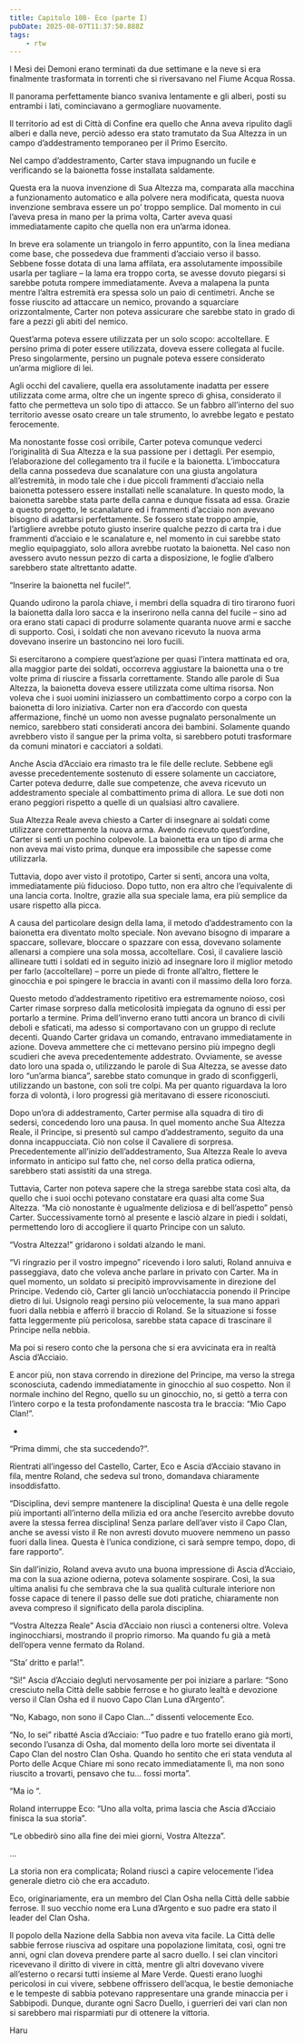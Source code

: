 ```yaml
---
title: Capitolo 108- Eco (parte I)
pubDate: 2025-08-07T11:37:50.888Z
tags:
    - rtw
---
```







I Mesi dei Demoni erano terminati da due settimane e la neve si era finalmente trasformata in torrenti che si riversavano nel Fiume Acqua Rossa.






Il panorama perfettamente bianco svaniva lentamente e gli alberi, posti su entrambi i lati, cominciavano a germogliare nuovamente.






Il territorio ad est di Città di Confine era quello che Anna aveva ripulito dagli alberi e dalla neve, perciò adesso era stato tramutato da Sua Altezza in un campo d’addestramento temporaneo per il Primo Esercito.






Nel campo d’addestramento, Carter stava impugnando un fucile e verificando se la baionetta fosse installata saldamente.






Questa era la nuova invenzione di Sua Altezza ma, comparata alla macchina a funzionamento automatico e alla polvere nera modificata, questa nuova invenzione sembrava essere un po’ troppo semplice. Dal momento in cui l’aveva presa in mano per la prima volta, Carter aveva quasi immediatamente capito che quella non era un’arma idonea.






In breve era solamente un triangolo in ferro appuntito, con la linea mediana come base, che possedeva due frammenti d’acciaio verso il basso. Sebbene fosse dotata di una lama affilata, era assolutamente impossibile usarla per tagliare – la lama era troppo corta, se avesse dovuto piegarsi si sarebbe potuta rompere immediatamente.  Aveva a malapena la punta mentre l’altra estremità era spessa solo un paio di centimetri. Anche se fosse riuscito ad attaccare un nemico, provando a squarciare orizzontalmente, Carter non poteva assicurare che sarebbe stato in grado di fare a pezzi gli abiti del nemico.






Quest’arma poteva essere utilizzata per un solo scopo: accoltellare. E persino prima di poter essere utilizzata, doveva essere collegata al fucile. Preso singolarmente, persino un pugnale poteva essere considerato un’arma migliore di lei.






Agli occhi del cavaliere, quella era assolutamente inadatta per essere utilizzata come arma, oltre che un ingente spreco di ghisa, considerato il fatto che permetteva un solo tipo di attacco. Se un fabbro all’interno del suo territorio avesse osato creare un tale strumento, lo avrebbe legato e pestato ferocemente.






Ma nonostante fosse così orribile, Carter poteva comunque vederci l’originalità di Sua Altezza e la sua passione per i dettagli. Per esempio, l’elaborazione del collegamento tra il fucile e la baionetta. L’imboccatura della canna possedeva due scanalature con una giusta angolatura all’estremità, in modo tale che i due piccoli frammenti d’acciaio nella baionetta potessero essere installati nelle scanalature. In questo modo, la baionetta sarebbe stata parte della canna e dunque fissata ad essa. Grazie a questo progetto, le scanalature ed i frammenti d’acciaio non avevano bisogno di adattarsi perfettamente. Se fossero state troppo ampie, l’artigliere avrebbe potuto giusto inserire qualche pezzo di carta tra i due frammenti d’acciaio e le scanalature e, nel momento in cui sarebbe stato meglio equipaggiato, solo allora avrebbe ruotato la baionetta. Nel caso non avessero avuto nessun pezzo di carta a disposizione, le foglie d’albero sarebbero state altrettanto adatte.






“Inserire la baionetta nel fucile!”.






Quando udirono la parola chiave, i membri della squadra di tiro tirarono fuori la baionetta dalla loro sacca e la inserirono nella canna del fucile – sino ad ora erano stati capaci di produrre solamente quaranta nuove armi e sacche di supporto. Così, i soldati che non avevano ricevuto la nuova arma dovevano inserire un bastoncino nei loro fucili.






Si esercitarono a compiere quest’azione per quasi l’intera mattinata ed ora, alla maggior parte dei soldati, occorreva aggiustare la baionetta una o tre volte prima di riuscire a fissarla correttamente. Stando alle parole di Sua Altezza, la baionetta doveva essere utilizzata come ultima risorsa. Non voleva che i suoi uomini iniziassero un combattimento corpo a corpo con la baionetta di loro iniziativa. Carter non era d’accordo con questa affermazione, finché un uomo non avesse pugnalato personalmente un nemico, sarebbero stati considerati ancora dei bambini. Solamente quando avrebbero visto il sangue per la prima volta, si sarebbero potuti trasformare da comuni minatori e cacciatori a soldati.






Anche Ascia d’Acciaio era rimasto tra le file delle reclute. Sebbene egli avesse precedentemente sostenuto di essere solamente un cacciatore, Carter poteva dedurre, dalle sue competenze, che aveva ricevuto un addestramento speciale al combattimento prima di allora. Le sue doti non erano peggiori rispetto a quelle di un qualsiasi altro cavaliere.






Sua Altezza Reale aveva chiesto a Carter di insegnare ai soldati come utilizzare correttamente la nuova arma. Avendo ricevuto quest’ordine, Carter si sentì un pochino colpevole. La baionetta era un tipo di arma che non aveva mai visto prima, dunque era impossibile che sapesse come utilizzarla.






Tuttavia, dopo aver visto il prototipo, Carter si sentì, ancora una volta, immediatamente più fiducioso. Dopo tutto, non era altro che l’equivalente di una lancia corta. Inoltre, grazie alla sua speciale lama, era più semplice da usare rispetto alla picca.






A causa del particolare design della lama, il metodo d’addestramento con la baionetta era diventato molto speciale. Non avevano bisogno di imparare a spaccare, sollevare, bloccare o spazzare con essa, dovevano solamente allenarsi a compiere una sola mossa, accoltellare.  Così, il cavaliere lasciò allineare tutti i soldati ed in seguito iniziò ad insegnare loro il miglior metodo per farlo (accoltellare) – porre un piede di fronte all’altro, flettere le ginocchia e poi spingere le braccia in avanti con il massimo della loro forza.






Questo metodo d’addestramento ripetitivo era estremamente noioso, così Carter rimase sorpreso dalla meticolosità impiegata da ognuno di essi per portarlo a termine. Prima dell’inverno erano tutti ancora un branco di civili deboli e sfaticati, ma adesso si comportavano con un gruppo di reclute decenti. Quando Carter gridava un comando, entravano immediatamente in azione. Doveva ammettere che ci mettevano persino più impegno degli scudieri che aveva precedentemente addestrato. Ovviamente, se avesse dato loro una spada o, utilizzando le parole di Sua Altezza, se avesse dato loro “un’arma bianca”, sarebbe stato comunque in grado di sconfiggerli, utilizzando un bastone, con soli tre colpi. Ma per quanto riguardava la loro forza di volontà, i loro progressi già meritavano di essere riconosciuti.


Dopo un’ora di addestramento, Carter permise alla squadra di tiro di sedersi, concedendo loro una pausa. In quel momento anche Sua Altezza Reale, il Principe, si presentò sul campo d’addestramento, seguito da una donna incappucciata. Ciò non colse il Cavaliere di sorpresa. Precedentemente all’inizio dell’addestramento, Sua Altezza Reale lo aveva informato in anticipo sul fatto che, nel corso della pratica odierna, sarebbero stati assistiti da una strega.






Tuttavia, Carter non poteva sapere che la strega sarebbe stata così alta, da quello che i suoi occhi potevano constatare era quasi alta come Sua Altezza. “Ma ciò nonostante è ugualmente deliziosa e di bell’aspetto” pensò Carter. Successivamente tornò al presente e lasciò alzare in piedi i soldati, permettendo loro di accogliere il quarto Principe con un saluto.






“Vostra Altezza!” gridarono i soldati alzando le mani.






“Vi ringrazio per il vostro impegno” ricevendo i loro saluti, Roland annuiva e passeggiava, dato che voleva anche parlare in privato con Carter. Ma in quel momento, un soldato si precipitò improvvisamente in direzione del Principe. Vedendo ciò, Carter gli lanciò un’occhiataccia ponendo il Principe dietro di lui. Usignolo reagì persino più velocemente, la sua mano apparì fuori dalla nebbia e afferrò il braccio di Roland. Se la situazione si fosse fatta leggermente più pericolosa, sarebbe stata capace di trascinare il Principe nella nebbia.






Ma poi si resero conto che la persona che si era avvicinata era in realtà Ascia d’Acciaio.






E ancor più, non stava correndo in direzione del Principe, ma verso la strega sconosciuta, cadendo immediatamente in ginocchio al suo cospetto. Non il normale inchino del Regno, quello su un ginocchio, no, si gettò a terra con l’intero corpo e la testa profondamente nascosta tra le braccia: “Mio Capo Clan!”.






*


“Prima dimmi, che sta succedendo?”.






Rientrati all’ingesso del Castello, Carter, Eco e Ascia d’Acciaio stavano in fila, mentre Roland, che sedeva sul trono, domandava chiaramente insoddisfatto.






“Disciplina, devi sempre mantenere la disciplina! Questa è una delle regole più importanti all’interno della milizia ed ora anche l’esercito avrebbe dovuto avere la stessa ferrea disciplina! Senza parlare dell’aver visto il Capo Clan, anche se avessi visto il Re non avresti dovuto muovere nemmeno un passo fuori dalla linea. Questa è l’unica condizione, ci sarà sempre tempo, dopo, di fare rapporto”.






Sin dall’inizio, Roland aveva avuto una buona impressione di Ascia d’Acciaio, ma con la sua azione odierna, poteva solamente sospirare. Così, la sua ultima analisi fu che sembrava che la sua qualità culturale interiore non fosse capace di tenere il passo delle sue doti pratiche, chiaramente non aveva compreso il significato della parola disciplina.






“Vostra Altezza Reale” Ascia d’Acciaio non riuscì a contenersi oltre. Voleva inginocchiarsi, mostrando il proprio rimorso. Ma quando fu già a metà dell’opera venne fermato da Roland.






“Sta’ dritto e parla!”.






“Sì!” Ascia d’Acciaio deglutì nervosamente per poi iniziare a parlare: “Sono cresciuto nella Città delle sabbie ferrose e ho giurato lealtà e devozione verso il Clan Osha ed il nuovo Capo Clan Luna d’Argento”.






“No, Kabago, non sono il Capo Clan…” dissentì velocemente Eco.






“No, lo sei” ribatté Ascia d’Acciaio: “Tuo padre e tuo fratello erano già morti, secondo l’usanza di Osha, dal momento della loro morte sei diventata il Capo Clan del nostro Clan Osha. Quando ho sentito che eri stata venduta al Porto delle Acque Chiare mi sono recato immediatamente lì, ma non sono riuscito a trovarti, pensavo che tu… fossi morta”.






“Ma io “.






Roland interruppe Eco: “Uno alla volta, prima lascia che Ascia d’Acciaio finisca la sua storia”.






“Le obbedirò sino alla fine dei miei giorni, Vostra Altezza”.






…


La storia non era complicata; Roland riuscì a capire velocemente l’idea generale dietro ciò che era accaduto.






Eco, originariamente, era un membro del Clan Osha nella Città delle sabbie ferrose. Il suo vecchio nome era Luna d’Argento e suo padre era stato il leader del Clan Osha.






Il popolo della Nazione della Sabbia non aveva vita facile. La Città delle sabbie ferrose riusciva ad ospitare una popolazione limitata, così, ogni tre anni, ogni clan doveva prendere parte al sacro duello. I sei clan vincitori ricevevano il diritto di vivere in città, mentre gli altri dovevano vivere all’esterno o recarsi tutti insieme al Mare Verde.  Questi erano luoghi pericolosi in cui vivere, sebbene offrissero dell’acqua, le bestie demoniache e le tempeste di sabbia potevano rappresentare una grande minaccia per i Sabbipodi. Dunque, durante ogni Sacro Duello, i guerrieri dei vari clan non si sarebbero mai risparmiati pur di ottenere la vittoria.










Haru
                                


                                



